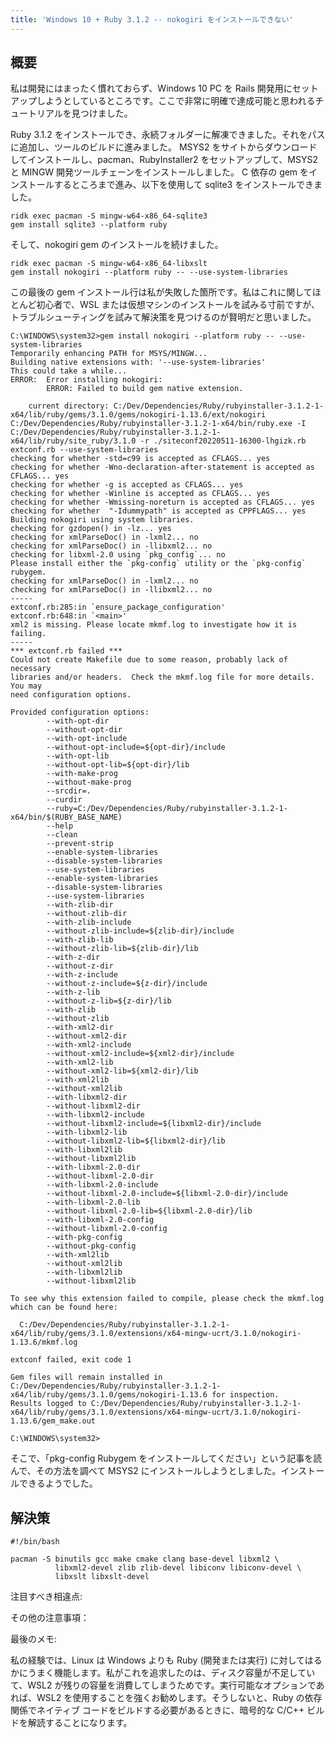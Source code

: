 ```yaml
---
title: 'Windows 10 + Ruby 3.1.2 -- nokogiri をインストールできない'
---
```


## 概要
私は開発にはまったく慣れておらず、Windows 10 PC を Rails 開発用にセットアップしようとしているところです。ここで非常に明確で達成可能と思われるチュートリアルを見つけました。

Ruby 3.1.2 をインストールでき、永続フォルダーに解凍できました。それをパスに追加し、ツールのビルドに進みました。 MSYS2 をサイトからダウンロードしてインストールし、pacman、RubyInstaller2 をセットアップして、MSYS2 と MINGW 開発ツールチェーンをインストールしました。 C 依存の gem をインストールするところまで進み、以下を使用して sqlite3 をインストールできました。

```
ridk exec pacman -S mingw-w64-x86_64-sqlite3
gem install sqlite3 --platform ruby

```
そして、nokogiri gem のインストールを続けました。

```
ridk exec pacman -S mingw-w64-x86_64-libxslt
gem install nokogiri --platform ruby -- --use-system-libraries 

```
この最後の gem インストール行は私が失敗した箇所です。私はこれに関してほとんど初心者で、WSL または仮想マシンのインストールを試みる寸前ですが、トラブルシューティングを試みて解決策を見つけるのが賢明だと思いました。

```
C:\WINDOWS\system32>gem install nokogiri --platform ruby -- --use-system-libraries
Temporarily enhancing PATH for MSYS/MINGW...
Building native extensions with: '--use-system-libraries'
This could take a while...
ERROR:  Error installing nokogiri:
        ERROR: Failed to build gem native extension.

    current directory: C:/Dev/Dependencies/Ruby/rubyinstaller-3.1.2-1-x64/lib/ruby/gems/3.1.0/gems/nokogiri-1.13.6/ext/nokogiri
C:/Dev/Dependencies/Ruby/rubyinstaller-3.1.2-1-x64/bin/ruby.exe -I C:/Dev/Dependencies/Ruby/rubyinstaller-3.1.2-1-x64/lib/ruby/site_ruby/3.1.0 -r ./siteconf20220511-16300-lhgizk.rb extconf.rb --use-system-libraries
checking for whether -std=c99 is accepted as CFLAGS... yes
checking for whether -Wno-declaration-after-statement is accepted as CFLAGS... yes
checking for whether -g is accepted as CFLAGS... yes
checking for whether -Winline is accepted as CFLAGS... yes
checking for whether -Wmissing-noreturn is accepted as CFLAGS... yes
checking for whether  "-Idummypath" is accepted as CPPFLAGS... yes
Building nokogiri using system libraries.
checking for gzdopen() in -lz... yes
checking for xmlParseDoc() in -lxml2... no
checking for xmlParseDoc() in -llibxml2... no
checking for libxml-2.0 using `pkg_config`... no
Please install either the `pkg-config` utility or the `pkg-config` rubygem.
checking for xmlParseDoc() in -lxml2... no
checking for xmlParseDoc() in -llibxml2... no
-----
extconf.rb:285:in `ensure_package_configuration'
extconf.rb:648:in `<main>'
xml2 is missing. Please locate mkmf.log to investigate how it is failing.
-----
*** extconf.rb failed ***
Could not create Makefile due to some reason, probably lack of necessary
libraries and/or headers.  Check the mkmf.log file for more details.  You may
need configuration options.

Provided configuration options:
        --with-opt-dir
        --without-opt-dir
        --with-opt-include
        --without-opt-include=${opt-dir}/include
        --with-opt-lib
        --without-opt-lib=${opt-dir}/lib
        --with-make-prog
        --without-make-prog
        --srcdir=.
        --curdir
        --ruby=C:/Dev/Dependencies/Ruby/rubyinstaller-3.1.2-1-x64/bin/$(RUBY_BASE_NAME)
        --help
        --clean
        --prevent-strip
        --enable-system-libraries
        --disable-system-libraries
        --use-system-libraries
        --enable-system-libraries
        --disable-system-libraries
        --use-system-libraries
        --with-zlib-dir
        --without-zlib-dir
        --with-zlib-include
        --without-zlib-include=${zlib-dir}/include
        --with-zlib-lib
        --without-zlib-lib=${zlib-dir}/lib
        --with-z-dir
        --without-z-dir
        --with-z-include
        --without-z-include=${z-dir}/include
        --with-z-lib
        --without-z-lib=${z-dir}/lib
        --with-zlib
        --without-zlib
        --with-xml2-dir
        --without-xml2-dir
        --with-xml2-include
        --without-xml2-include=${xml2-dir}/include
        --with-xml2-lib
        --without-xml2-lib=${xml2-dir}/lib
        --with-xml2lib
        --without-xml2lib
        --with-libxml2-dir
        --without-libxml2-dir
        --with-libxml2-include
        --without-libxml2-include=${libxml2-dir}/include
        --with-libxml2-lib
        --without-libxml2-lib=${libxml2-dir}/lib
        --with-libxml2lib
        --without-libxml2lib
        --with-libxml-2.0-dir
        --without-libxml-2.0-dir
        --with-libxml-2.0-include
        --without-libxml-2.0-include=${libxml-2.0-dir}/include
        --with-libxml-2.0-lib
        --without-libxml-2.0-lib=${libxml-2.0-dir}/lib
        --with-libxml-2.0-config
        --without-libxml-2.0-config
        --with-pkg-config
        --without-pkg-config
        --with-xml2lib
        --without-xml2lib
        --with-libxml2lib
        --without-libxml2lib

To see why this extension failed to compile, please check the mkmf.log which can be found here:

  C:/Dev/Dependencies/Ruby/rubyinstaller-3.1.2-1-x64/lib/ruby/gems/3.1.0/extensions/x64-mingw-ucrt/3.1.0/nokogiri-1.13.6/mkmf.log

extconf failed, exit code 1

Gem files will remain installed in C:/Dev/Dependencies/Ruby/rubyinstaller-3.1.2-1-x64/lib/ruby/gems/3.1.0/gems/nokogiri-1.13.6 for inspection.
Results logged to C:/Dev/Dependencies/Ruby/rubyinstaller-3.1.2-1-x64/lib/ruby/gems/3.1.0/extensions/x64-mingw-ucrt/3.1.0/nokogiri-1.13.6/gem_make.out

C:\WINDOWS\system32>

```
そこで、「pkg-config Rubygem をインストールしてください」という記事を読んで、その方法を調べて MSYS2 にインストールしようとしました。インストールできるようでした。

## 解決策
```
#!/bin/bash

pacman -S binutils gcc make cmake clang base-devel libxml2 \
          libxml2-devel zlib zlib-devel libiconv libiconv-devel \
          libxslt libxslt-devel 

```
注目すべき相違点:

その他の注意事項：

最後のメモ:

私の経験では、Linux は Windows よりも Ruby (開発または実行) に対してはるかにうまく機能します。私がこれを追求したのは、ディスク容量が不足していて、WSL2 が残りの容量を消費してしまうためです。実行可能なオプションであれば、WSL2 を使用することを強くお勧めします。そうしないと、Ruby の依存関係でネイティブ コードをビルドする必要があるときに、暗号的な C/C++ ビルドを解読することになります。

